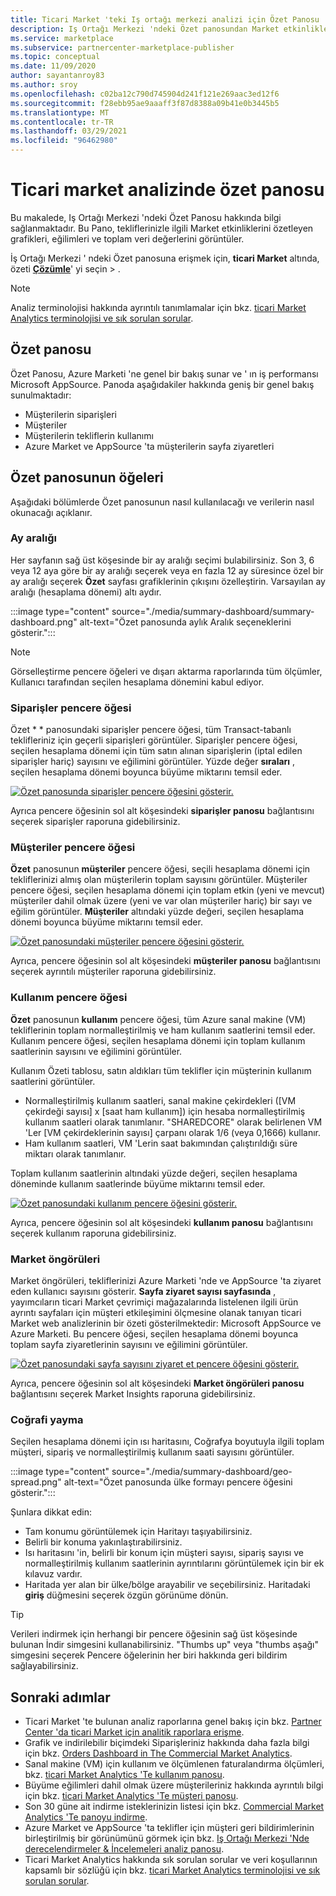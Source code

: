 ```yaml
---
title: Ticari Market 'teki Iş ortağı merkezi analizi için Özet Panosu
description: Iş Ortağı Merkezi 'ndeki Özet panosundan Market etkinliklerini özetleyen toplam veri verilerine, eğilimler ve değerlerine nasıl erişebileceğinizi öğrenin.
ms.service: marketplace
ms.subservice: partnercenter-marketplace-publisher
ms.topic: conceptual
ms.date: 11/09/2020
author: sayantanroy83
ms.author: sroy
ms.openlocfilehash: c02ba12c790d745904d241f121e269aac3ed12f6
ms.sourcegitcommit: f28ebb95ae9aaaff3f87d8388a09b41e0b3445b5
ms.translationtype: MT
ms.contentlocale: tr-TR
ms.lasthandoff: 03/29/2021
ms.locfileid: "96462980"
---
```

# <a name="summary-dashboard-in-commercial-marketplace-analytics"></a>Ticari market analizinde özet panosu

Bu makalede, Iş Ortağı Merkezi 'ndeki Özet Panosu hakkında bilgi sağlanmaktadır. Bu Pano, tekliflerinizle ilgili Market etkinliklerini özetleyen grafikleri, eğilimleri ve toplam veri değerlerini görüntüler.

İş Ortağı Merkezi ' ndeki Özet panosuna erişmek için, **ticari Market** altında, özeti **[Çözümle](https://partner.microsoft.com/dashboard/commercial-marketplace/analytics/summary)**' yi seçin  >  .

>[!NOTE]
> Analiz terminolojisi hakkında ayrıntılı tanımlamalar için bkz. [ticari Market Analytics terminolojisi ve sık sorulan sorular](./analytics-faq.md).

## <a name="summary-dashboard"></a>Özet panosu

Özet Panosu, Azure Marketi 'ne genel bir bakış sunar ve ' ın iş performansı Microsoft AppSource. Panoda aşağıdakiler hakkında geniş bir genel bakış sunulmaktadır:

- Müşterilerin siparişleri
- Müşteriler
- Müşterilerin tekliflerin kullanımı
- Azure Market ve AppSource 'ta müşterilerin sayfa ziyaretleri

## <a name="elements-of-the-summary-dashboard"></a>Özet panosunun öğeleri

Aşağıdaki bölümlerde Özet panosunun nasıl kullanılacağı ve verilerin nasıl okunacağı açıklanır.

### <a name="month-range"></a>Ay aralığı

Her sayfanın sağ üst köşesinde bir ay aralığı seçimi bulabilirsiniz. Son 3, 6 veya 12 aya göre bir ay aralığı seçerek veya en fazla 12 ay süresince özel bir ay aralığı seçerek **Özet** sayfası grafiklerinin çıkışını özelleştirin. Varsayılan ay aralığı (hesaplama dönemi) altı aydır.

:::image type="content" source="./media/summary-dashboard/summary-dashboard.png" alt-text="Özet panosunda aylık Aralık seçeneklerini gösterir.":::

> [!NOTE]
> Görselleştirme pencere öğeleri ve dışarı aktarma raporlarında tüm ölçümler, Kullanıcı tarafından seçilen hesaplama dönemini kabul ediyor.

### <a name="orders-widget"></a>Siparişler pencere öğesi

Özet * * panosundaki siparişler pencere öğesi, tüm Transact-tabanlı teklifleriniz için geçerli siparişleri görüntüler. Siparişler pencere öğesi, seçilen hesaplama dönemi için tüm satın alınan siparişlerin (iptal edilen siparişler hariç) sayısını ve eğilimini görüntüler. Yüzde değer **sıraları** , seçilen hesaplama dönemi boyunca büyüme miktarını temsil eder.

[![Özet panosunda siparişler pencere öğesini gösterir.](./media/summary-dashboard/orders-widget.png)](./media/summary-dashboard/orders-widget.png#lightbox)


Ayrıca pencere öğesinin sol alt köşesindeki **siparişler panosu** bağlantısını seçerek siparişler raporuna gidebilirsiniz.

### <a name="customers-widget"></a>Müşteriler pencere öğesi

**Özet** panosunun **müşteriler** pencere öğesi, seçili hesaplama dönemi için tekliflerinizi almış olan müşterilerin toplam sayısını görüntüler. Müşteriler pencere öğesi, seçilen hesaplama dönemi için toplam etkin (yeni ve mevcut) müşteriler dahil olmak üzere (yeni ve var olan müşteriler hariç) bir sayı ve eğilim görüntüler. **Müşteriler** altındaki yüzde değeri, seçilen hesaplama dönemi boyunca büyüme miktarını temsil eder.

[![Özet panosundaki müşteriler pencere öğesini gösterir.](./media/summary-dashboard/customers-widget.png)](./media/summary-dashboard/customers-widget.png#lightbox)

Ayrıca, pencere öğesinin sol alt köşesindeki **müşteriler panosu** bağlantısını seçerek ayrıntılı müşteriler raporuna gidebilirsiniz.

### <a name="usage-widget"></a>Kullanım pencere öğesi

**Özet** panosunun **kullanım** pencere öğesi, tüm Azure sanal makine (VM) tekliflerinin toplam normalleştirilmiş ve ham kullanım saatlerini temsil eder. Kullanım pencere öğesi, seçilen hesaplama dönemi için toplam kullanım saatlerinin sayısını ve eğilimini görüntüler.

Kullanım Özeti tablosu, satın aldıkları tüm teklifler için müşterinin kullanım saatlerini görüntüler.

- Normalleştirilmiş kullanım saatleri, sanal makine çekirdekleri ([VM çekirdeği sayısı] x [saat ham kullanım]) için hesaba normalleştirilmiş kullanım saatleri olarak tanımlanır. "SHAREDCORE" olarak belirlenen VM 'Ler [VM çekirdeklerinin sayısı] çarpanı olarak 1/6 (veya 0,1666) kullanır.
- Ham kullanım saatleri, VM 'Lerin saat bakımından çalıştırıldığı süre miktarı olarak tanımlanır.

Toplam kullanım saatlerinin altındaki yüzde değeri, seçilen hesaplama döneminde kullanım saatlerinde büyüme miktarını temsil eder.

[![Özet panosundaki kullanım pencere öğesini gösterir.](./media/summary-dashboard/usage-widget.png)](./media/summary-dashboard/usage-widget.png#lightbox)

Ayrıca, pencere öğesinin sol alt köşesindeki **kullanım panosu** bağlantısını seçerek kullanım raporuna gidebilirsiniz.

### <a name="marketplace-insights"></a>Market öngörüleri

Market öngörüleri, tekliflerinizi Azure Marketi 'nde ve AppSource 'ta ziyaret eden kullanıcı sayısını gösterir. **Sayfa ziyaret sayısı sayfasında** , yayımcıların ticari Market çevrimiçi mağazalarında listelenen ilgili ürün ayrıntı sayfaları için müşteri etkileşimini ölçmesine olanak tanıyan ticari Market web analizlerinin bir özeti gösterilmektedir: Microsoft AppSource ve Azure Marketi. Bu pencere öğesi, seçilen hesaplama dönemi boyunca toplam sayfa ziyaretlerinin sayısını ve eğilimini görüntüler.

[![Özet panosundaki sayfa sayısını ziyaret et pencere öğesini gösterir.](./media/summary-dashboard/page-visit-count.png)](./media/summary-dashboard/page-visit-count.png#lightbox)

Ayrıca, pencere öğesinin sol alt köşesindeki **Market öngörüleri panosu** bağlantısını seçerek Market Insights raporuna gidebilirsiniz.

### <a name="geographical-spread"></a>Coğrafi yayma

Seçilen hesaplama dönemi için ısı haritasını, Coğrafya boyutuyla ilgili toplam müşteri, sipariş ve normalleştirilmiş kullanım saati sayısını görüntüler.

:::image type="content" source="./media/summary-dashboard/geo-spread.png" alt-text="Özet panosunda ülke formayı pencere öğesini gösterir.":::

Şunlara dikkat edin:

- Tam konumu görüntülemek için Haritayı taşıyabilirsiniz.
- Belirli bir konuma yakınlaştırabilirsiniz.
- Isı haritasını 'in, belirli bir konum için müşteri sayısı, sipariş sayısı ve normalleştirilmiş kullanım saatlerinin ayrıntılarını görüntülemek için bir ek kılavuz vardır.
- Haritada yer alan bir ülke/bölge arayabilir ve seçebilirsiniz. Haritadaki **giriş** düğmesini seçerek özgün görünüme dönün.

> [!TIP]
> Verileri indirmek için herhangi bir pencere öğesinin sağ üst köşesinde bulunan İndir simgesini kullanabilirsiniz. "Thumbs up" veya "thumbs aşağı" simgesini seçerek Pencere öğelerinin her biri hakkında geri bildirim sağlayabilirsiniz.

## <a name="next-steps"></a>Sonraki adımlar

- Ticari Market 'te bulunan analiz raporlarına genel bakış için bkz. [Partner Center 'da ticari Market için analitik raporlara erişme](./partner-center-portal/analytics.md).
- Grafik ve indirilebilir biçimdeki Siparişleriniz hakkında daha fazla bilgi için bkz. [Orders Dashboard in The Commercial Market Analytics](orders-dashboard.md).
- Sanal makine (VM) için kullanım ve ölçümlenen faturalandırma ölçümleri, bkz. [ticari Market Analytics 'Te kullanım panosu](usage-dashboard.md).
- Büyüme eğilimleri dahil olmak üzere müşterileriniz hakkında ayrıntılı bilgi için bkz. [ticari Market Analytics 'Te müşteri panosu](customer-dashboard.md).
- Son 30 güne ait indirme isteklerinizin listesi için bkz. [Commercial Market Analytics 'Te panoyu indirme](./partner-center-portal/downloads-dashboard.md).
- Azure Market ve AppSource 'ta teklifler için müşteri geri bildirimlerinin birleştirilmiş bir görünümünü görmek için bkz. [Iş Ortağı Merkezi 'Nde derecelendirmeler & İncelemeleri analiz panosu](./partner-center-portal/ratings-reviews.md).
- Ticari Market Analytics hakkında sık sorulan sorular ve veri koşullarının kapsamlı bir sözlüğü için bkz. [ticari Market Analytics terminolojisi ve sık sorulan sorular](./analytics-faq.md).